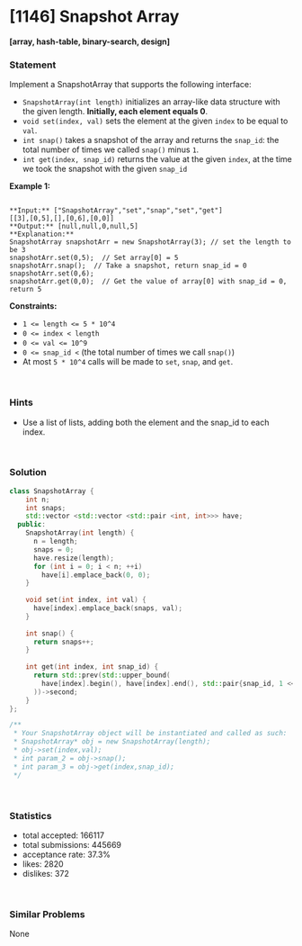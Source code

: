 # [1146] Snapshot Array

**[array, hash-table, binary-search, design]**

### Statement

Implement a SnapshotArray that supports the following interface:

* `SnapshotArray(int length)` initializes an array-like data structure with the given length. **Initially, each element equals 0**.
* `void set(index, val)` sets the element at the given `index` to be equal to `val`.
* `int snap()` takes a snapshot of the array and returns the `snap_id`: the total number of times we called `snap()` minus `1`.
* `int get(index, snap_id)` returns the value at the given `index`, at the time we took the snapshot with the given `snap_id`


**Example 1:**

```

**Input:** ["SnapshotArray","set","snap","set","get"]
[[3],[0,5],[],[0,6],[0,0]]
**Output:** [null,null,0,null,5]
**Explanation:** 
SnapshotArray snapshotArr = new SnapshotArray(3); // set the length to be 3
snapshotArr.set(0,5);  // Set array[0] = 5
snapshotArr.snap();  // Take a snapshot, return snap_id = 0
snapshotArr.set(0,6);
snapshotArr.get(0,0);  // Get the value of array[0] with snap_id = 0, return 5
```

**Constraints:**
* `1 <= length <= 5 * 10^4`
* `0 <= index < length`
* `0 <= val <= 10^9`
* `0 <= snap_id <` (the total number of times we call `snap()`)
* At most `5 * 10^4` calls will be made to `set`, `snap`, and `get`.


<br />

### Hints

- Use a list of lists, adding both the element and the snap_id to each index.

<br />

### Solution

```cpp
class SnapshotArray {
    int n;
    int snaps;
    std::vector <std::vector <std::pair <int, int>>> have;
  public:
    SnapshotArray(int length) {
      n = length;
      snaps = 0;
      have.resize(length);
      for (int i = 0; i < n; ++i)
        have[i].emplace_back(0, 0);
    }
    
    void set(int index, int val) {
      have[index].emplace_back(snaps, val);
    }
    
    int snap() {
      return snaps++;
    }
    
    int get(int index, int snap_id) {
      return std::prev(std::upper_bound(
        have[index].begin(), have[index].end(), std::pair{snap_id, 1 << 30}
      ))->second;
    }
};

/**
 * Your SnapshotArray object will be instantiated and called as such:
 * SnapshotArray* obj = new SnapshotArray(length);
 * obj->set(index,val);
 * int param_2 = obj->snap();
 * int param_3 = obj->get(index,snap_id);
 */
```

<br />

### Statistics

- total accepted: 166117
- total submissions: 445669
- acceptance rate: 37.3%
- likes: 2820
- dislikes: 372

<br />

### Similar Problems

None
